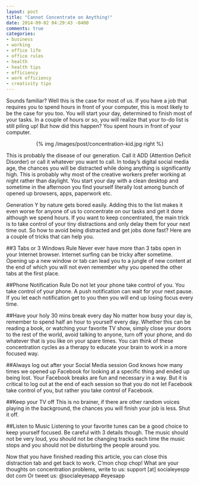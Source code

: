 ```yaml
---
layout: post
title: "Cannot Concentrate on Anything!"
date: 2014-09-02 04:29:43 -0400
comments: true
categories: 
- business
- working
- office life
- office rules
- health
- health tips
- efficiency
- work efficiency
- creativity tips
---
```

Sounds familiar? Well this is the case for most of us. If you have a job that requires you to spend hours in front of your computer, this is most likely to be the case for you too. You will start your day, determined to finish most of your tasks. In a couple of hours or so, you will realize that your to-do list is still piling up! But how did this happen? You spent hours in front of your computer.
<!-- more -->

<p style="text-align:center">
{% img /images/post/concentration-kid.jpg right %}
</p>

This is probably the disease of our generation. Call it ADD (Attention Deficit Disorder) or call it whatever you want to call. In today’s digital social media age, the chances you will be distracted while doing anything is significantly high. This is probably why most of the creative workers prefer working at night rather than daylight. You start your day with a clean desktop and sometime in the afternoon you find yourself literally lost among bunch of opened up browsers, apps, paperwork etc.

Generation Y by nature gets bored easily. Adding this to the list makes it even worse for anyone of us to concentrate on our tasks and get it done although we spend hours. If you want to keep concentrated, the main trick is to take control of your tiny distractions and only delay them for your next time out. So how to avoid being distracted and get jobs done fast? Here are a couple of tricks that can help you.

##3 Tabs or 3 Windows Rule 
Never ever have more than 3 tabs open in your Internet browser. Internet surfing can be tricky after sometime. Opening up a new window or tab can lead you to a jungle of new content at the end of which you will not even remember why you opened the other tabs at the first place. 

##Phone Notification Rule
Do not let your phone take control of you. You take control of your phone. A push notification can wait for your next pause. If you let each notification get to you then you will end up losing focus every time. 

##Have your holy 30 mins break every day
No matter how busy your day is, remember to spend half an hour to yourself every day. Whether this can be reading a book, or watching your favorite TV show, simply close your doors to the rest of the world, avoid talking to anyone, turn off your phone, and do whatever that is you like on your spare times. You can think of these concentration cycles as a therapy to educate your brain to work in a more focused way. 

##Always log out after your Social Media session
God knows how many times we opened up Facebook for looking at a specific thing and ended up being lost. Your Facebook breaks are fun and necessary in a way. But it is critical to log out at the end of each session so that you do not let Facebook take control of you, but rather you take control of Facebook. 

##Keep your TV off
This is no brainer, if there are other random voices playing in the background, the chances you will finish your job is less. Shut it off.

##Listen to Music
Listening to your favorite tunes can be a good choice to keep yourself focused. Be careful with 3 details though. The music should not be very loud, you should not be changing tracks each time the music stops and you should not be disturbing the people around you.


Now that you have finished reading this article, you can close this distraction tab and get back to work. C’mon chop chop!
What are your thoughts on concentration problems, write to us: support [at] socialeyespp dot com 
Or tweet us: @socialeyesapp #eyesapp